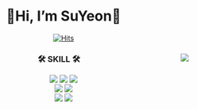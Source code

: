 <div align="center">
  
  # 👋Hi, I’m SuYeon👋
  
[![Hits](https://hits.seeyoufarm.com/api/count/incr/badge.svg?url=https%3A%2F%2Fgithub.com%2Fsuyyeon&count_bg=%23000000&title_bg=%23000000&icon=smugmug.svg&icon_color=%23E7E7E7&title=hits&edge_flat=false)](https://github.com/suyyeon)
  
</div>  
 
 
<div align="center">
  
  <img align="right" src="https://github-readme-stats.vercel.app/api/top-langs/?username=suyyeon&layout=compact&theme=ayu-mirage"/>
  
  ### 🛠 SKILL 🛠
  <img src="https://img.shields.io/badge/-JAVA-007396?style=flat-square&logo=java&logoColor=white">
  <img src="https://img.shields.io/badge/-C-A8B9CC?style=flat-square&logo=C&logoColor=white">
  <img src="https://img.shields.io/badge/-C++-00599C?style=flat&logo=C%2B%2B"/>
  <br>
  <img src="https://img.shields.io/badge/-Oracle-F80000?style=flat-square&logo=Oracle&logoColor=white"/>
  <img src="https://img.shields.io/badge/-MySQL-4479A1?style=flat-square&logo=MySQL&logoColor=white">
  <br>
  <img src="https://img.shields.io/badge/-HTML5-E34F26?style=flat&logo=HTML5&logoColor=white"/>
  <img src="https://img.shields.io/badge/-CSS3-1572B6?style=flat&logo=CSS3"/>
  
<br>
</div>
